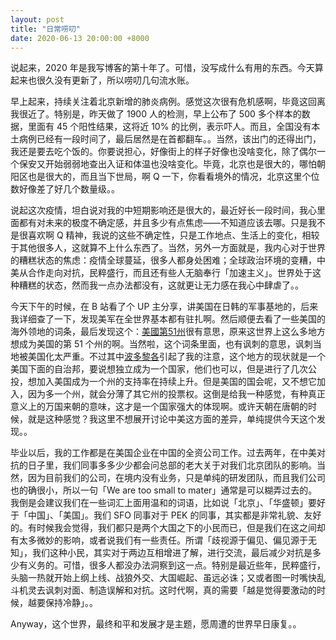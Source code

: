 ```yaml
---
layout: post
title: "日常唠叨"
date: 2020-06-13 20:00:00 +8000
---
```


说起来，2020 年是我写博客的第十年了。可惜，没写成什么有用的东西。今天算起来也很久没有更新了，所以唠叨几句流水账。

早上起来，持续关注着北京新增的肺炎病例。感觉这次很有危机感啊，毕竟这回离我很近了。特别是，昨天做了 1900 人的检测，早上公布了 500 多个样本的数据，里面有 45 个阳性结果，这将近 10% 的比例，表示吓人。而且，全国没有本土病例已经有一段时间了，最后居然是在首都翻车。。当然，该出门的还得出门，我还是要去吃个饭的。你要说担心，好像街上的样子好像也没啥变化，除了偶尔一个保安又开始弱弱地查出入证和体温也没啥变化。毕竟，北京也是很大的，哪怕朝阳区也是很大的，而且当下世局，啊 Q 一下，你看看境外的情况，北京这里个位数好像差了好几个数量级。。

说起这次疫情，坦白说对我的中短期影响还是很大的，最近好长一段时间，我心里面都有对未来的极度不确定感，并且多少有点焦虑——不知道应该去哪。只是我不是很喜欢啊 Q 精神，我说的这些不确定性，只是工作地点、生活上的变化，相较于其他很多人，这就算不上什么东西了。当然，另外一方面就是，我内心对于世界的糟糕状态的焦虑：疫情全球蔓延，很多人都身处困难；全球政治环境的变糟，中美从合作走向对抗，民粹盛行，而且还有些人无脑奉行「加速主义」。世界处于这种糟糕的状态，然而我一点办法都没有，这就更让无力感在我心中肆虐了。。

今天下午的时候，在 B 站看了个 UP 主分享，讲美国在日韩的军事基地的，后来我详细查了一下，发现美军在全世界基本都有驻扎啊。然后顺便去看了一些美国的海外领地的词条，最后发现这个：[美國第51州](https://zh.wikipedia.org/wiki/%E7%BE%8E%E5%9C%8B%E7%AC%AC51%E5%B7%9E)很有意思，原来这世界上这么多地方想成为美国的第 51 个州的啊。当然啦，这个词条里面，也有讽刺的意思，讽刺当地被美国化太严重。不过其中[波多黎各](https://zh.wikipedia.org/wiki/%E6%B3%A2%E5%A4%9A%E9%BB%8E%E5%90%84)引起了我的注意，这个地方的现状就是一个美国下面的自治邦，要说想独立成为一个国家，他们也可以，但是进行了几次公投，想加入美国成为一个州的支持率在持续上升。但是美国的国会呢，又不想它加入，因为多一个州，就会分薄了其它州的投票权。这倒是给我一种感觉，有种真正意义上的万国来朝的意味，这才是一个国家强大的体现啊。或许天朝在唐朝的时候，就是这种感觉？我这里不想展开讨论中美这方面的差异，单纯提供今天这个发现。。

毕业以后，我的工作都是在美国企业在中国的全资公司工作。过去两年，在中美对抗的日子里，我们同事多多少少都会问总部的老大关于对我们北京团队的影响。当然，因为目前我们的公司，在境内没有业务，只是单纯的研发团队，而且我们公司也的确很小，所以一句「We are too small to mater」通常是可以糊弄过去的。我倒是会建议我们在一些词汇上面用温和的词语，比如说「北京」、「华盛顿」要好于「中国」、「美国」。我们 SFO 同事对于 PEK 的同事，其实都是非常礼貌、友好的。有时候我会觉得，我们都只是两个大国之下的小民而已，但是我们在这之间却有太多微妙的影响，或者说我们有一些责任。所谓「歧视源于偏见、偏见源于无知」，我们这种小民，其实对于两边互相增进了解，进行交流，最后减少对抗是多少有义务的。可惜，很多人都没办法洞察到这一点。特别是最近些年，民粹盛行，头脑一热就开始上纲上线、战狼外交、大国崛起、虽远必诛；又或者图一时嘴快乱斗机灵去讽刺对面、制造误解和对抗。这时代啊，真的需要「越是觉得要激动的时候，越要保持冷静」。。

Anyway，这个世界，最终和平和发展才是主题，愿周遭的世界早日康复。。
